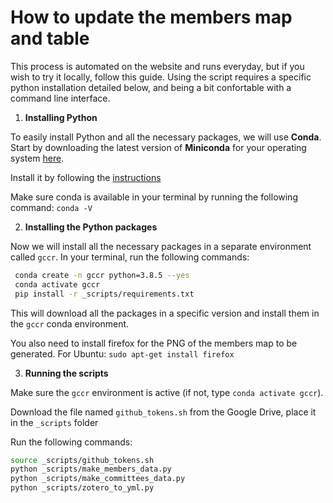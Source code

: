 # How to update the members map and table

This process is automated on the website and runs everyday, but if you wish to try it locally, follow this guide. Using the script requires a specific python installation detailed below, and being a bit confortable with a command line interface.

1. **Installing Python**

To easily install Python and all the necessary packages, we will use **Conda**.
Start by downloading the latest version of **Miniconda** for your operating system [here](https://docs.conda.io/en/latest/miniconda.html).

Install it by following the [instructions](https://conda.io/projects/conda/en/latest/user-guide/install/index.html)

Make sure conda is available in your terminal by running the following command: `conda -V`

2. **Installing the Python packages**

Now we will install all the necessary packages in a separate environment called `gccr`. In your terminal, run the following commands:

```bash
 conda create -n gccr python=3.8.5 --yes
 conda activate gccr
 pip install -r _scripts/requirements.txt
```
This will download all the packages in a specific version and install them in the `gccr` conda environment.

You also need to install firefox for the PNG of the members map to be generated. For Ubuntu: `sudo apt-get install firefox`

3. **Running the scripts**

Make sure the `gccr` environment is active (if not, type `conda activate gccr`).

Download the file named `github_tokens.sh` from the Google Drive, place it in the `_scripts` folder

Run the following commands:

```bash
source _scripts/github_tokens.sh
python _scripts/make_members_data.py
python _scripts/make_committees_data.py
python _scripts/zotero_to_yml.py
```
